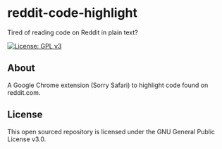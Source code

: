 # reddit-code-highlight

Tired of reading code on Reddit in plain text?

[![License: GPL v3](https://img.shields.io/badge/License-GPLv3-blue.svg)](https://www.gnu.org/licenses/gpl-3.0)


## About

A Google Chrome extension (Sorry Safari) to highlight code found on reddit.com.

## License

This open sourced repository is licensed under the GNU General Public License v3.0.